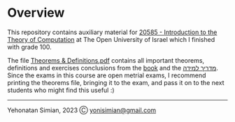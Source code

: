 # Overview

This repository contains auxiliary material for [20585 - Introduction to the Theory of Computation](https://www.openu.ac.il/courses/20585.htm) at The Open University of Israel which I finished with grade 100.

The file [Theorems & Definitions.pdf](https://github.com/yonisimian-cs-degree/20585-Introduction-to-the-Theory-of-Computation/blob/main/Theorems%20%26%20Definitions.pdf) contains all important theorems, definitions and exercises conclusions from the [book](https://github.com/yonisimian-cs-degree/20585-Introduction-to-the-Theory-of-Computation/blob/main/Introduction%20to%20the%20Theory%20of%20Computation%2C%203rd%20Edition%20Michael%20Sipser.pdf) and the [מדריך למידה](https://github.com/yonisimian-cs-degree/20585-Introduction-to-the-Theory-of-Computation/blob/main/מדריך%20למידה.pdf).
Since the exams in this course are open metrial exams, I recommend printing the theorems file, bringing it to the exam, and pass it on to the next students who might find this useful :)

---

Yehonatan Simian, 2023 Ⓒ <yonisimian@gmail.com>
